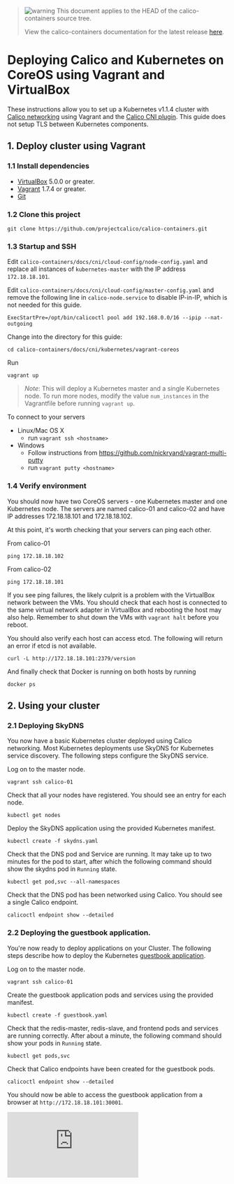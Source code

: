 <!--- master only -->
> ![warning](../images/warning.png) This document applies to the HEAD of the calico-containers source tree.
>
> View the calico-containers documentation for the latest release [here](https://github.com/projectcalico/calico-containers/blob/v0.13.0/README.md).
<!--- else
> You are viewing the calico-containers documentation for release **release**.
<!--- end of master only -->

# Deploying Calico and Kubernetes on CoreOS using Vagrant and VirtualBox

These instructions allow you to set up a Kubernetes v1.1.4 cluster with [Calico networking][calico-networking] using Vagrant and the [Calico CNI plugin][calico-cni]. This guide does not setup TLS between Kubernetes components.

## 1. Deploy cluster using Vagrant 

### 1.1 Install dependencies

* [VirtualBox][virtualbox] 5.0.0 or greater.
* [Vagrant][vagrant] 1.7.4 or greater.
* [Git][git]

<!--- master only -->
### 1.2 Clone this project

    git clone https://github.com/projectcalico/calico-containers.git
<!--- else
### 1.2 Clone this project, and checkout the **release** release

    git clone https://github.com/projectcalico/calico-containers.git
    git checkout tags/**release**
<!--- end of master only -->
    
### 1.3 Startup and SSH

Edit `calico-containers/docs/cni/cloud-config/node-config.yaml` and replace all instances of `kubernetes-master` with the IP address `172.18.18.101`. 

Edit `calico-containers/docs/cni/cloud-config/master-config.yaml` and remove the following line in `calico-node.service` to disable IP-in-IP, which is not needed for this guide.
```
ExecStartPre=/opt/bin/calicoctl pool add 192.168.0.0/16 --ipip --nat-outgoing
```

Change into the directory for this guide:
  
    cd calico-containers/docs/cni/kubernetes/vagrant-coreos

Run

    vagrant up

> *Note*: This will deploy a Kubernetes master and a single Kubernetes node.  To run more nodes, modify the value `num_instances` in the Vagrantfile before running `vagrant up`.

To connect to your servers
* Linux/Mac OS X
    * run `vagrant ssh <hostname>`
* Windows
    * Follow instructions from https://github.com/nickryand/vagrant-multi-putty
    * run `vagrant putty <hostname>`

### 1.4 Verify environment

You should now have two CoreOS servers - one Kubernetes master and one Kubernetes node. The servers are named calico-01 and calico-02 
and have IP addresses 172.18.18.101 and 172.18.18.102.

At this point, it's worth checking that your servers can ping each other.

From calico-01

    ping 172.18.18.102

From calico-02

    ping 172.18.18.101

If you see ping failures, the likely culprit is a problem with the VirtualBox network between the VMs.  You should 
check that each host is connected to the same virtual network adapter in VirtualBox and rebooting the host may also 
help.  Remember to shut down the VMs with `vagrant halt` before you reboot.

You should also verify each host can access etcd.  The following will return an error if etcd is not available.

    curl -L http://172.18.18.101:2379/version

And finally check that Docker is running on both hosts by running

    docker ps
    
## 2. Using your cluster 
### 2.1 Deploying SkyDNS
You now have a basic Kubernetes cluster deployed using Calico networking.  Most Kubernetes deployments use SkyDNS for Kubernetes service discovery.  The following steps configure the SkyDNS service.

Log on to the master node.
```
vagrant ssh calico-01
```

Check that all your nodes have registered. You should see an entry for each node.
```
kubectl get nodes
```

Deploy the SkyDNS application using the provided Kubernetes manifest.
```
kubectl create -f skydns.yaml
```

Check that the DNS pod and Service are running. It may take up to two minutes for the pod to start, after which the following command should show the skydns pod in `Running` state.
```
kubectl get pod,svc --all-namespaces
```

Check that the DNS pod has been networked using Calico.  You should see a single Calico endpoint. 
```
calicoctl endpoint show --detailed
```

### 2.2 Deploying the guestbook application.
You're now ready to deploy applications on your Cluster.  The following steps describe how to deploy the Kubernetes [guestbook application][guestbook].

Log on to the master node.
```
vagrant ssh calico-01
```

Create the guestbook application pods and services using the provided manifest.
```
kubectl create -f guestbook.yaml
```

Check that the redis-master, redis-slave, and frontend pods and services are running correctly.  After about a minute, the following command should show your pods in `Running` state.
```
kubectl get pods,svc
```

Check that Calico endpoints have been created for the guestbook pods.
```
calicoctl endpoint show --detailed
```

You should now be able to access the guestbook application from a browser at `http://172.18.18.101:30001`.

[calico-networking]: https://github.com/projectcalico/calico-containers
[calico-cni]: https://github.com/projectcalico/calico-cni
[virtualbox]: https://www.virtualbox.org/
[vagrant]: https://www.vagrantup.com/downloads.html
[using-coreos]: http://coreos.com/docs/using-coreos/
[git]: http://git-scm.com/
[guestbook]: https://github.com/kubernetes/kubernetes/blob/master/examples/guestbook/README.md
[![Analytics](https://ga-beacon.appspot.com/UA-52125893-3/calico-containers/docs/kubernetes/VagrantCoreOS.md?pixel)](https://github.com/igrigorik/ga-beacon)
